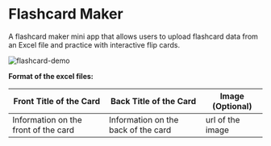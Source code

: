 # Flashcard Maker

A flashcard maker mini app that allows users to upload flashcard data from an Excel file and practice with interactive flip cards.

![flashcard-demo](https://github.com/emel-kayaci/flashcard-maker/assets/43893190/00e23898-5c1b-4139-914f-c315357feb28)

**Format of the excel files:**

| Front Title of the Card | Back Title of the Card | Image (Optional) |
|----------|----------|----------|
| Information on the front of the card | Information on the back of the card | url of the image |


